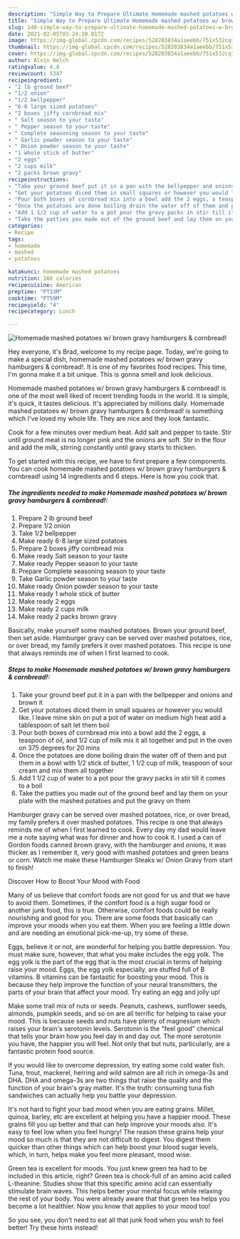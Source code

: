 ```yaml
---
description: "Simple Way to Prepare Ultimate Homemade mashed potatoes w/ brown gravy hamburgers &amp;amp; cornbread!"
title: "Simple Way to Prepare Ultimate Homemade mashed potatoes w/ brown gravy hamburgers &amp;amp; cornbread!"
slug: 140-simple-way-to-prepare-ultimate-homemade-mashed-potatoes-w-brown-gravy-hamburgers-and-amp-cornbread
date: 2021-02-05T03:24:10.817Z
image: https://img-global.cpcdn.com/recipes/528203834a1aeebb/751x532cq70/homemade-mashed-potatoes-w-brown-gravy-hamburgers-cornbread-recipe-main-photo.jpg
thumbnail: https://img-global.cpcdn.com/recipes/528203834a1aeebb/751x532cq70/homemade-mashed-potatoes-w-brown-gravy-hamburgers-cornbread-recipe-main-photo.jpg
cover: https://img-global.cpcdn.com/recipes/528203834a1aeebb/751x532cq70/homemade-mashed-potatoes-w-brown-gravy-hamburgers-cornbread-recipe-main-photo.jpg
author: Alvin Welch
ratingvalue: 4.4
reviewcount: 5347
recipeingredient:
- "2 lb ground beef"
- "1/2 onion"
- "1/2 bellpepper"
- "6-8 large sized potatoes"
- "2 boxes jiffy cornbread mix"
- " Salt season to your taste"
- " Pepper season to your taste"
- " Complete seasoning season to your taste"
- " Garlic powder season to your taste"
- " Onion powder season to your taste"
- "1 whole stick of butter"
- "2 eggs"
- "2 cups milk"
- "2 packs brown gravy"
recipeinstructions:
- "Take your ground beef put it in a pan with the bellpepper and onions and brown it"
- "Get your potatoes diced them in small squares or however you would like. I leave mine skin on put a pot of water on medium high heat add a tablespoon of salt let them boil"
- "Pour both boxes of cornbread mix into a bowl add the 2 eggs, a teaspoon of oil, and 1/2 cup of milk mix it all together and put in the oven on 375 degrees for 20 mins"
- "Once the potatoes are done boiling drain the water off of them and put them in a bowl with 1/2 stick of butter, 1 1/2 cup of milk, teaspoon of sour cream and mix them all together"
- "Add 1 1/2 cup of water to a pot pour the gravy packs in stir till it comes to a boil"
- "Take the patties you made out of the ground beef and lay them on your plate with the mashed potatoes and put the gravy on them"
categories:
- Recipe
tags:
- homemade
- mashed
- potatoes

katakunci: homemade mashed potatoes 
nutrition: 166 calories
recipecuisine: American
preptime: "PT33M"
cooktime: "PT59M"
recipeyield: "4"
recipecategory: Lunch

---
```



![Homemade mashed potatoes w/ brown gravy hamburgers &amp; cornbread!](https://img-global.cpcdn.com/recipes/528203834a1aeebb/751x532cq70/homemade-mashed-potatoes-w-brown-gravy-hamburgers-cornbread-recipe-main-photo.jpg)

Hey everyone, it's Brad, welcome to my recipe page. Today, we're going to make a special dish, homemade mashed potatoes w/ brown gravy hamburgers &amp; cornbread!. It is one of my favorites food recipes. This time, I'm gonna make it a bit unique. This is gonna smell and look delicious.

Homemade mashed potatoes w/ brown gravy hamburgers &amp; cornbread! is one of the most well liked of recent trending foods in the world. It is simple, it's quick, it tastes delicious. It's appreciated by millions daily. Homemade mashed potatoes w/ brown gravy hamburgers &amp; cornbread! is something which I've loved my whole life. They are nice and they look fantastic.

Cook for a few minutes over medium heat. Add salt and pepper to taste. Stir until ground meat is no longer pink and the onions are soft. Stir in the flour and add the milk, stirring constantly until gravy starts to thicken.


To get started with this recipe, we have to first prepare a few components. You can cook homemade mashed potatoes w/ brown gravy hamburgers &amp; cornbread! using 14 ingredients and 6 steps. Here is how you cook that.

<!--inarticleads1-->

##### The ingredients needed to make Homemade mashed potatoes w/ brown gravy hamburgers &amp; cornbread!:

1. Prepare 2 lb ground beef
1. Prepare 1/2 onion
1. Take 1/2 bellpepper
1. Make ready 6-8 large sized potatoes
1. Prepare 2 boxes jiffy cornbread mix
1. Make ready  Salt season to your taste
1. Make ready  Pepper season to your taste
1. Prepare  Complete seasoning season to your taste
1. Take  Garlic powder season to your taste
1. Make ready  Onion powder season to your taste
1. Make ready 1 whole stick of butter
1. Make ready 2 eggs
1. Make ready 2 cups milk
1. Make ready 2 packs brown gravy


Basically, make yourself some mashed potatoes. Brown your ground beef, then set aside. Hamburger gravy can be served over mashed potatoes, rice, or over bread, my family prefers it over mashed potatoes. This recipe is one that always reminds me of when I first learned to cook. 

<!--inarticleads2-->

##### Steps to make Homemade mashed potatoes w/ brown gravy hamburgers &amp; cornbread!:

1. Take your ground beef put it in a pan with the bellpepper and onions and brown it
1. Get your potatoes diced them in small squares or however you would like. I leave mine skin on put a pot of water on medium high heat add a tablespoon of salt let them boil
1. Pour both boxes of cornbread mix into a bowl add the 2 eggs, a teaspoon of oil, and 1/2 cup of milk mix it all together and put in the oven on 375 degrees for 20 mins
1. Once the potatoes are done boiling drain the water off of them and put them in a bowl with 1/2 stick of butter, 1 1/2 cup of milk, teaspoon of sour cream and mix them all together
1. Add 1 1/2 cup of water to a pot pour the gravy packs in stir till it comes to a boil
1. Take the patties you made out of the ground beef and lay them on your plate with the mashed potatoes and put the gravy on them


Hamburger gravy can be served over mashed potatoes, rice, or over bread, my family prefers it over mashed potatoes. This recipe is one that always reminds me of when I first learned to cook. Every day my dad would leave me a note saying what was for dinner and how to cook it. I used a can of Gordon foods canned brown gravy, with the hamburger and onions, it was thicker as I remember it, very good with mashed potatoes and green beans or corn. Watch me make these Hamburger Steaks w/ Onion Gravy from start to finish! 

Discover How to Boost Your Mood with Food


Many of us believe that comfort foods are not good for us and that we have to avoid them. Sometimes, if the comfort food is a high sugar food or another junk food, this is true. Otherwise, comfort foods could be really nourishing and good for you. There are some foods that basically can improve your moods when you eat them. When you are feeling a little down and are needing an emotional pick-me-up, try some of these.

Eggs, believe it or not, are wonderful for helping you battle depression. You must make sure, however, that what you make includes the egg yolk. The egg yolk is the part of the egg that is the most crucial in terms of helping raise your mood. Eggs, the egg yolk especially, are stuffed full of B vitamins. B vitamins can be fantastic for boosting your mood. This is because they help improve the function of your neural transmitters, the parts of your brain that affect your mood. Try eating an egg and jolly up!

Make some trail mix of nuts or seeds. Peanuts, cashews, sunflower seeds, almonds, pumpkin seeds, and so on are all terrific for helping to raise your mood. This is because seeds and nuts have plenty of magnesium which raises your brain's serotonin levels. Serotonin is the "feel good" chemical that tells your brain how you feel day in and day out. The more serotonin you have, the happier you will feel. Not only that but nuts, particularly, are a fantastic protein food source.

If you would like to overcome depression, try eating some cold water fish. Tuna, trout, mackerel, herring and wild salmon are all rich in omega-3s and DHA. DHA and omega-3s are two things that raise the quality and the function of your brain's gray matter. It's the truth: consuming tuna fish sandwiches can actually help you battle your depression. 

It's not hard to fight your bad mood when you are eating grains. Millet, quinoa, barley, etc are excellent at helping you have a happier mood. These grains fill you up better and that can help improve your moods also. It's easy to feel low when you feel hungry! The reason these grains help your mood so much is that they are not difficult to digest. You digest them quicker than other things which can help boost your blood sugar levels, which, in turn, helps make you feel more pleasant, mood wise.

Green tea is excellent for moods. You just knew green tea had to be included in this article, right? Green tea is chock-full of an amino acid called L-theanine. Studies show that this specific amino acid can essentially stimulate brain waves. This helps better your mental focus while relaxing the rest of your body. You were already aware that that green tea helps you become a lot healthier. Now you know that applies to your mood too!

So you see, you don't need to eat all that junk food when you wish to feel better! Try  these hints  instead!

